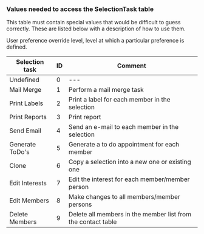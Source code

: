 
### Values needed to access the SelectionTask table

This table must contain special values that would be difficult to guess correctly. These are listed below with a description of how to use them.

User preference override level, level at which a particular preference is defined.

| Selection task | ID | Comment |
|---|---|---|
| Undefined | 0 |---|
| Mail Merge | 1 | Perform a mail merge task |
| Print Labels | 2 | Print a label for each member in the selection |
| Print Reports | 3 | Print report |
| Send Email | 4 | Send an e-mail to each member in the selection |
| Generate ToDo's | 5 | Generate a to do appointment for each member |
| Clone | 6 | Copy a selection into a new one or existing one |
| Edit Interests | 7 | Edit the interest for each member/member person |
| Edit Members | 8 | Make changes to all members/member persons |
| Delete Members | 9 | Delete all members in the member list from the contact table |
